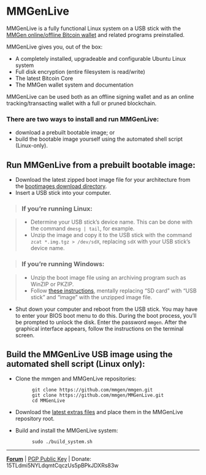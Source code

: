 # MMGenLive

MMGenLive is a fully functional Linux system on a USB stick with the [MMGen
online/offline Bitcoin wallet][6] and related programs preinstalled.

MMGenLive gives you, out of the box:

* A completely installed, upgradeable and configurable Ubuntu Linux system
* Full disk encryption (entire filesystem is read/write)
* The latest Bitcoin Core
* The MMGen wallet system and documentation

MMGenLive can be used both as an offline signing wallet and as an online
tracking/transacting wallet with a full or pruned blockchain.

### There are two ways to install and run MMGenLive:

* download a prebuilt bootable image; or
* build the bootable image yourself using the automated shell script (Linux-only).

## Run MMGenLive from a prebuilt bootable image:
* Download the latest zipped boot image file for your architecture from the
  [bootimages download directory][3].
* Insert a USB stick into your computer.

> ### If you’re running Linux:

> * Determine your USB stick’s device name.  This can be done with the command
> `dmesg | tail`, for example.
> * Unzip the image and copy it to the USB stick with the command
> `zcat *.img.tgz > /dev/sdX`, replacing `sdX` with your USB stick’s device name.

> ### If you’re running Windows:

> * Unzip the boot image file using an archiving program such as WinZIP or PKZIP.
> * Follow [these instructions][1], mentally replacing “SD card” with “USB stick”
>   and “image” with the unzipped image file.

* Shut down your computer and reboot from the USB stick.  You may have to enter
  your BIOS boot menu to do this.  During the boot process, you’ll be prompted
  to unlock the disk.  Enter the password `mmgen`.  After the graphical
  interface appears, follow the instructions on the terminal screen.

## Build the MMGenLive USB image using the automated shell script (Linux only):

* Clone the mmgen and MMGenLive repositories:

            git clone https://github.com/mmgen/mmgen.git
            git clone https://github.com/mmgen/MMGenLive.git
            cd MMGenLive

* Download the [latest extras files][2] and place them in the MMGenLive
  repository root.

* Build and install the MMGenLive system:

            sudo ./build_system.sh

- - - - - - - - - - - - - - - - - - - - - - - - - - - - - - - - - - - - - - -

[**Forum**][4] |
[PGP Public Key][5] |
Donate: 15TLdmi5NYLdqmtCqczUs5pBPkJDXRs83w

[1]: https://www.raspberrypi.org/documentation/installation/installing-images/windows.md
[2]: https://github.com/mmgen/MMGenLive/releases/tag/extras-v0.0.2
[3]: https://github.com/mmgen/MMGenLive/releases/tag/bootimages-v0.0.2
[4]: https://bitcointalk.org/index.php?topic=567069.0
[5]: https://github.com/mmgen/mmgen/wiki/MMGen-Signing-Key
[6]: https://github.com/mmgen/mmgen/
